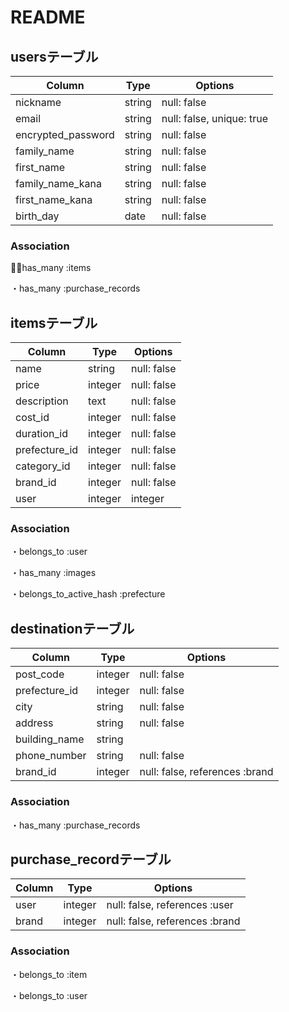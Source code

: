 # README
## usersテーブル
|Column|Type|Options|
|------|----|-------|
|nickname|string|null: false|
|email|string|null: false, unique: true|
|encrypted_password|string|null: false|
|family_name|string|null: false|
|first_name|string|null: false|
|family_name_kana|string|null: false|
|first_name_kana|string|null: false|
|birth_day|date|null: false|

### Association
・has_many :items 

・has_many :purchase_records


## itemsテーブル
|Column|Type|Options|
|------|----|-------|
|name|string|null: false|
|price|integer|null: false|
|description|text|null: false|
|cost_id|integer|null: false|
|duration_id|integer|null: false|
|prefecture_id|integer|null: false|
|category_id|integer|null: false|
|brand_id|integer|null: false|
|user|integer|integer|null: false, references :user|

### Association
・belongs_to :user 

・has_many :images 

・belongs_to_active_hash :prefecture


## destinationテーブル
|Column|Type|Options|
|------|----|-------|
|post_code|integer|null: false|
|prefecture_id|integer|null: false|
|city|string|null: false|
|address|string|null: false|
|building_name|string||
|phone_number|string|null: false|
|brand_id|integer|null: false, references :brand|

### Association

・has_many :purchase_records

## purchase_recordテーブル
|Column|Type|Options|
|------|----|-------|
|user|integer|null: false, references :user|
|brand|integer|null: false, references :brand|

### Association

・belongs_to :item

・belongs_to :user 


